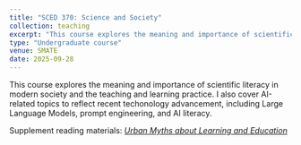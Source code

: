```yaml
---
title: "SCED 370: Science and Society"
collection: teaching
excerpt: "This course explores the meaning and importance of scientific literacy."
type: "Undergraduate course"
venue: SMATE
date: 2025-09-28
---
```


This course explores the meaning and importance of scientific literacy in modern society and the teaching and learning practice. I also cover AI-related topics to reflect recent techonology advancement, including Large Language Models, prompt engineering, and AI literacy. 

Supplement reading materials: [*Urban Myths about Learning and Education*](https://www.sciencedirect.com/book/9780128015377/urban-myths-about-learning-and-education)



